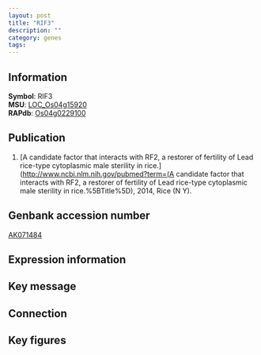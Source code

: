 ```yaml
---
layout: post
title: "RIF3"
description: ""
category: genes
tags: 
---
```


## Information
__Symbol__: RIF3  
__MSU__: [LOC_Os04g15920](http://rice.plantbiology.msu.edu/cgi-bin/ORF_infopage.cgi?orf=LOC_Os04g15920)  
__RAPdb__: [Os04g0229100](http://rapdb.dna.affrc.go.jp/viewer/gbrowse_details/irgsp1?name=Os04g0229100)  

## Publication
1. [A candidate factor that interacts with RF2, a restorer of fertility of Lead rice-type cytoplasmic male sterility in rice.](http://www.ncbi.nlm.nih.gov/pubmed?term=(A candidate factor that interacts with RF2, a restorer of fertility of Lead rice-type cytoplasmic male sterility in rice.%5BTitle%5D), 2014, Rice (N Y).

## Genbank accession number
[AK071484](http://www.ncbi.nlm.nih.gov/nuccore/AK071484)

## Expression information

## Key message

## Connection

## Key figures


